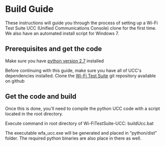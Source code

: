 # Build Guide
These instructions will guide you through the process of setting up a Wi-Fi Test Suite UCC (Unified Communications Console) clone for the first time. We also have an automated install script for Windows 7.

## Prerequisites and get the code
Make sure you have [python version 2.7](https://www.python.org/download/releases/2.7/) installed

Before continuing with this guide, make sure you have all of UCC's dependencies installed.
Clone the [Wi-Fi Test Suite](https://github.com/Wi-FiTestSuite/Wi-FiTestSuite-UCC) git repository available on github

## Get the code and build
Once this is done, you'll need to compile the python UCC code with a script located in the root directory.

Execute command in root directory of Wi-FiTestSuite-UCC: buildUcc.bat

The executable wfa_ucc.exe will be generated and placed in “python/dist” folder. The required python binaries are also place in there as well.